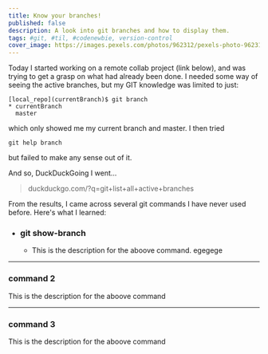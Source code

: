 ```yaml
---
title: Know your branches!
published: false
description: A look into git branches and how to display them.
tags: #git, #til, #codenewbie, version-control
cover_image: https://images.pexels.com/photos/962312/pexels-photo-962312.jpeg?auto=compress&cs=tinysrgb&dpr=2&h=650&w=940
---
```


Today I started working on a remote collab project (link below), and was trying to get a grasp on what had already been done. I needed some way of seeing the active branches, but my GIT knowledge was limited to just:

```
[local_repo](currentBranch)$ git branch
* currentBranch
  master
```

which only showed me my current branch and master. I then tried

```
git help branch
```

but failed to make any sense out of it.

And so, DuckDuckGoing I went...

> duckduckgo.com/?q=git+list+all+active+branches

From the results, I came across several git commands I have never used before. Here's what I learned:

- ### git show-branch
  - This is the description for the aboove command.
    egegege

---

### command 2

This is the description for the aboove command

---

### command 3

This is the description for the aboove command
